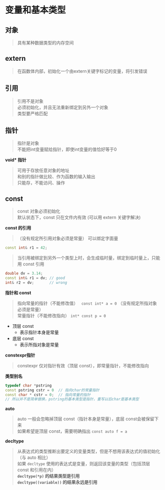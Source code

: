 # 变量和基本类型

## **对象**
> 具有某种数据类型的内存空间

## **extern**
> 在函数体内部，初始化一个由extern关键字标记的变量，将引发错误  

## **引用**
> 引用不是对象  
> 必须初始化，并且无法重新绑定到另外一个对象    
> 类型要严格匹配

## **指针**
> 指针是对象    
> 不能把int变量赋给指针，即使int变量的值恰好等于0   

**void\* 指针**
> 可用于存放任意对象的地址  
> 和别的指针做比较、作为函数的输入输出  
> 只能存，不能访问、操作

## **const**
> const 对象必须初始化   
> 默认状态下，const 只在文件内有效 (可以用 extern 关键字解决)   

**const 的引用**
> （没有规定所引用对象必须是常量）
> 可以绑定字面量
```C++
const int& r1 = 42;
```
> 当引用被绑定到另外一个类型上时，会生成临时量，绑定到临时量上，只能用 const 引用   
```C++
double dv = 3.14;
const int& r1 = dv; // good
int& r2 = dv;       // wrong
```
**指针和 const**    
> 指向常量的指针（不能修改值） ` const int* a = 0`   （没有规定所指对象必须是常量）  
> 常量指针（不能修改指向） `int* const p = 0`

+ 顶层 const 
  + 表示指针本身是常量
+ 底层 const
  + 表示所指对象是常量

**constexpr指针**
> constexpr 仅对指针有效（顶层 const），即常量指针，不能修改指向

**类型别名**
```C++
typedef char *pstring
const pstring cstr = 0  // 指向char的常量指针
const char * cstr = 0;  // 指向常量的指针
// 所以并不是简单替换，pstring的基本类型是指针，重写以后char是基本类型
```
**auto**
> auto 一般会忽略掉顶层 const（指针本身是常量），底层 const会被保留下来  
> 如果希望是顶层 const，需要明确指出 `const auto f = a`

**decltype**
> 从表达式的类型推断出要定义的变量类型，但是不想用该表达式的值初始化（与 auto 相比）  
> 如果 `decltype` 使用的表达式是变量，则返回该变量的类型（包括顶层 const 和引用在内）  
> **`decltype(*p)` 的结果类型是引用**  
> **`decltype((variable))` 的结果永远是引用**

